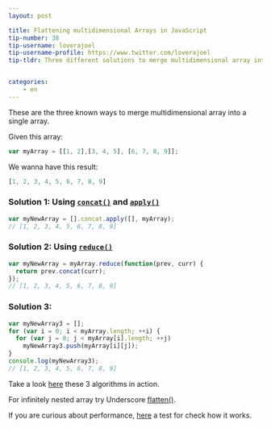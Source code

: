 ```yaml
---
layout: post

title: Flattening multidimensional Arrays in JavaScript
tip-number: 38
tip-username: loverajoel
tip-username-profile: https://www.twitter.com/loverajoel
tip-tldr: Three different solutions to merge multidimensional array into a single array.


categories:
    - en
---
```


These are the three known ways to merge multidimensional array into a single array.

Given this array:

```js
var myArray = [[1, 2],[3, 4, 5], [6, 7, 8, 9]];
```

We wanna have this result:

```js
[1, 2, 3, 4, 5, 6, 7, 8, 9]
```

### Solution 1: Using [`concat()`](https://developer.mozilla.org/en-US/docs/Web/JavaScript/Reference/Global_Objects/Array/concat) and [`apply()`](https://developer.mozilla.org/en-US/docs/Web/JavaScript/Reference/Global_Objects/Function/apply)

```js
var myNewArray = [].concat.apply([], myArray);
// [1, 2, 3, 4, 5, 6, 7, 8, 9]
```

### Solution 2: Using [`reduce()`](https://developer.mozilla.org/en-US/docs/Web/JavaScript/Reference/Global_Objects/Array/Reduce#Flatten_an_array_of_arrays)

```js
var myNewArray = myArray.reduce(function(prev, curr) {
  return prev.concat(curr);
});
// [1, 2, 3, 4, 5, 6, 7, 8, 9]
```

### Solution 3:

```js
var myNewArray3 = [];
for (var i = 0; i < myArray.length; ++i) {
  for (var j = 0; j < myArray[i].length; ++j)
    myNewArray3.push(myArray[i][j]);
}
console.log(myNewArray3);
// [1, 2, 3, 4, 5, 6, 7, 8, 9]
```
Take a look [here](https://jsbin.com/qeqicu/edit?js,console) these 3 algorithms in action.

For infinitely nested array try Underscore [flatten()](https://github.com/jashkenas/underscore/blob/master/underscore.js#L501).

If you are curious about performance, [here](http://jsperf.com/flatten-an-array-loop-vs-reduce/6) a test for check how it works.